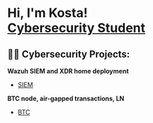 <h1>Hi, I'm Kosta! <br/><a href="https://www.linkedin.com/in/cyberkosta/">Cybersecurity Student</a></h1>

<h2>👨‍💻 Cybersecurity Projects:</h2>

<b>Wazuh SIEM and XDR home deployment</b>

- [SIEM](https://github.com/wobomagondarr/siemwazuh)

<b>BTC node, air-gapped transactions, LN</b>

- [BTC](https://github.com/wobomagondarr/btc)

  
<!--
**wobomagondarr/wobomagondarr** is a ✨ _special_ ✨ repository because its `README.md` (this file) appears on your GitHub profile.

Here are some ideas to get you started:

- 🔭 I’m currently working on ...
- 🌱 I’m currently learning ...
- 👯 I’m looking to collaborate on ...
- 🤔 I’m looking for help with ...
- 💬 Ask me about ...
- 📫 How to reach me: ...
- 😄 Pronouns: ...
- ⚡ Fun fact: ...
-->
